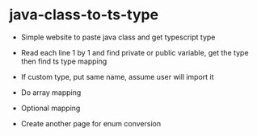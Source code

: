 # java-class-to-ts-type

- Simple website to paste java class and get typescript type
- Read each line 1 by 1 and find private or public variable, get the type then find ts type mapping
- If custom type, put same name, assume user will import it
- Do array mapping
- Optional mapping

- Create another page for enum conversion
